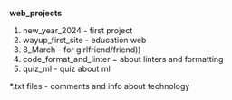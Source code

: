 **web_projects**


1. new_year_2024 - first project
2. wayup_first_site - education web
3. 8_March - for girlfriend/friend))
4. code_format_and_linter = about linters and formatting
5. quiz_ml - quiz about ml

*.txt files - comments and info about technology
